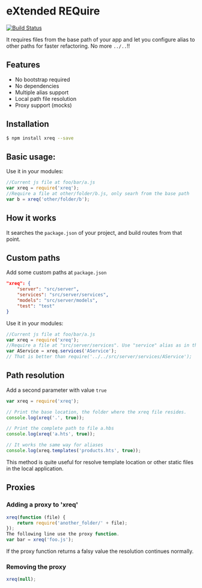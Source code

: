 eXtended REQuire
=================

[![Build Status](https://travis-ci.org/victorherraiz/xreq.svg?branch=master)](https://travis-ci.org/victorherraiz/xreq)

It requires files from the base path of your app and let you configure alias to other paths for faster refactoring. No more `../..`!!

## Features

* No bootstrap required
* No dependencies 
* Multiple alias support
* Local path file resolution
* Proxy support (mocks)

## Installation

```bash
$ npm install xreq --save
```

## Basic usage:

Use it in your modules:

```js
//Current js file at foo/bar/a.js
var xreq = require('xreq');
//Require a file at other/folder/b.js, only searh from the base path
var b = xreq('other/folder/b');
```

## How it works

It searches the `package.json` of your project, and build routes from that point.

## Custom paths

Add some custom paths at `package.json`

```json
"xreq": {
	"server": "src/server",
	"services": "src/server/services",
	"models": "src/server/models",
	"test": "test"
}
```

Use it in your modules:

```js
//Current js file at foo/bar/a.js
var xreq = require('xreq');
//Require a file at "src/server/services". Use "service" alias as in the xreq
var AService = xreq.services('AService'); 
// That is better than require('../../src/server/services/AService');
```

## Path resolution

Add a second parameter with value `true`

```js
var xreq = require('xreq');

// Print the base location, the folder where the xreq file resides.
console.log(xreq('.', true)); 

// Print the complete path to file a.hbs
console.log(xreq('a.hts', true)); 

// It works the same way for aliases
console.log(xreq.templates('products.hts', true)); 

```

This method is quite useful for resolve template location or other static files in the local application.

## Proxies

### Adding a proxy to 'xreq'

```js
xreq(function (file) {
	return require('another_folder/' + file);
});
The following line use the proxy function.
var bar = xreq('foo.js');
```

If the proxy function returns a falsy value the resolution continues normally.  

### Removing the proxy

```js
xreq(null);
```





